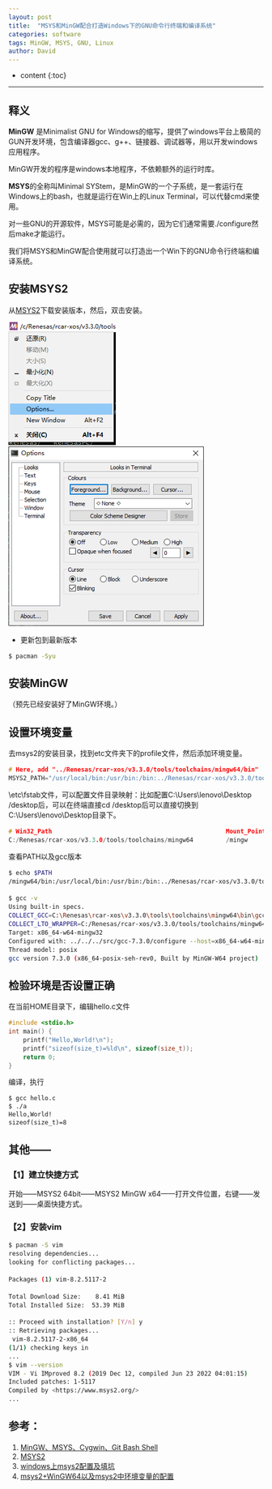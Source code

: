 ```yaml
---
layout: post
title:  "MSYS和MinGW配合打造Windows下的GNU命令行终端和编译系统"
categories: software
tags: MinGW, MSYS, GNU, Linux
author: David
---
```


* content
{:toc}

---

## 释义
**MinGW** 是Minimalist GNU for Windows的缩写，提供了windows平台上极简的GUN开发环境，包含编译器gcc、g++、链接器、调试器等，用以开发windows应用程序。

MinGW开发的程序是windows本地程序，不依赖额外的运行时库。

**MSYS**的全称叫Minimal SYStem，是MinGW的一个子系统，是一套运行在Windows上的bash，也就是运行在Win上的Linux Terminal，可以代替cmd来使用。

对一些GNU的开源软件，MSYS可能是必需的，因为它们通常需要./configure然后make才能运行。

我们将MSYS和MinGW配合使用就可以打造出一个Win下的GNU命令行终端和编译系统。

## 安装MSYS2
从[MSYS2](https://www.msys2.org/)下载安装版本，然后，双击安装。

![MSYS Menu-Options](https://github.com/titron/titron.github.io/raw/master/img/2022-07-29-mingw-msys-options.png)
![MSYS Options](https://github.com/titron/titron.github.io/raw/master/img/2022-07-29-mingw-msys-options-config.png)

* 更新包到最新版本
```bash
$ pacman -Syu
```

## 安装MinGW
（预先已经安装好了MinGW环境。）


## 设置环境变量

去msys2的安装目录，找到etc文件夹下的profile文件，然后添加环境变量。
```c
# Here, add "../Renesas/rcar-xos/v3.3.0/tools/toolchains/mingw64/bin"
MSYS2_PATH="/usr/local/bin:/usr/bin:/bin:../Renesas/rcar-xos/v3.3.0/tools/toolchains/mingw64/bin"
```

\etc\fstab文件，可以配置文件目录映射：比如配置C:\Users\lenovo\Desktop /desktop后，可以在终端直接cd /desktop后可以直接切换到C:\Users\lenovo\Desktop目录下。
```c
# Win32_Path                                                Mount_Point
C:/Renesas/rcar-xos/v3.3.0/tools/toolchains/mingw64         /mingw
```

查看PATH以及gcc版本
```bash
$ echo $PATH
/mingw64/bin:/usr/local/bin:/usr/bin:/bin:../Renesas/rcar-xos/v3.3.0/tools/toolchains/mingw64/bin:/c/Windows/System32:/c/Windows:/c/Windows/System32/Wbem:/c/Windows/System32/WindowsPowerShell/v1.0/:/usr/bin/site_perl:/usr/bin/vendor_perl:/usr/bin/core_perl

$ gcc -v
Using built-in specs.
COLLECT_GCC=C:\Renesas\rcar-xos\v3.3.0\tools\toolchains\mingw64\bin\gcc.exe
COLLECT_LTO_WRAPPER=C:/Renesas/rcar-xos/v3.3.0/tools/toolchains/mingw64/bin/../libexec/gcc/x86_64-w64-mingw32/7.3.0/lto-wrapper.exe
Target: x86_64-w64-mingw32
Configured with: ../../../src/gcc-7.3.0/configure --host=x86_64-w64-mingw32 --build=x86_64-w64-mingw32 --target=x86_64-w64-mingw32 --prefix=/mingw64 --with-sysroot=/c/mingw730/x86_64-730-posix-seh-rt_v5-rev0/mingw64 --enable-shared --enable-static --disable-multilib --enable-languages=c,c++,fortran,lto --enable-libstdcxx-time=yes --enable-threads=posix --enable-libgomp --enable-libatomic --enable-lto --enable-graphite --enable-checking=release --enable-fully-dynamic-string --enable-version-specific-runtime-libs --enable-libstdcxx-filesystem-ts=yes --disable-libstdcxx-pch --disable-libstdcxx-debug --enable-bootstrap --disable-rpath --disable-win32-registry --disable-nls --disable-werror --disable-symvers --with-gnu-as --with-gnu-ld --with-arch=nocona --with-tune=core2 --with-libiconv --with-system-zlib --with-gmp=/c/mingw730/prerequisites/x86_64-w64-mingw32-static --with-mpfr=/c/mingw730/prerequisites/x86_64-w64-mingw32-static --with-mpc=/c/mingw730/prerequisites/x86_64-w64-mingw32-static --with-isl=/c/mingw730/prerequisites/x86_64-w64-mingw32-static --with-pkgversion='x86_64-posix-seh-rev0, Built by MinGW-W64 project' --with-bugurl=https://sourceforge.net/projects/mingw-w64 CFLAGS='-O2 -pipe -fno-ident -I/c/mingw730/x86_64-730-posix-seh-rt_v5-rev0/mingw64/opt/include -I/c/mingw730/prerequisites/x86_64-zlib-static/include -I/c/mingw730/prerequisites/x86_64-w64-mingw32-static/include' CXXFLAGS='-O2 -pipe -fno-ident -I/c/mingw730/x86_64-730-posix-seh-rt_v5-rev0/mingw64/opt/include -I/c/mingw730/prerequisites/x86_64-zlib-static/include -I/c/mingw730/prerequisites/x86_64-w64-mingw32-static/include' CPPFLAGS=' -I/c/mingw730/x86_64-730-posix-seh-rt_v5-rev0/mingw64/opt/include -I/c/mingw730/prerequisites/x86_64-zlib-static/include -I/c/mingw730/prerequisites/x86_64-w64-mingw32-static/include' LDFLAGS='-pipe -fno-ident -L/c/mingw730/x86_64-730-posix-seh-rt_v5-rev0/mingw64/opt/lib -L/c/mingw730/prerequisites/x86_64-zlib-static/lib -L/c/mingw730/prerequisites/x86_64-w64-mingw32-static/lib '
Thread model: posix
gcc version 7.3.0 (x86_64-posix-seh-rev0, Built by MinGW-W64 project)

```

## 检验环境是否设置正确
在当前HOME目录下，编辑hello.c文件
```C
#include <stdio.h>
int main() {
    printf("Hello,World!\n");
    printf("sizeof(size_t)=%ld\n", sizeof(size_t));
    return 0;
}
```
编译，执行
```
$ gcc hello.c
$ ./a
Hello,World!
sizeof(size_t)=8

```
## 其他——
### 【1】建立快捷方式
开始——MSYS2 64bit——MSYS2 MinGW x64——打开文件位置，右键——发送到——桌面快捷方式。
### 【2】安装vim
```bash
$ pacman -S vim
resolving dependencies...
looking for conflicting packages...

Packages (1) vim-8.2.5117-2

Total Download Size:    8.41 MiB
Total Installed Size:  53.39 MiB

:: Proceed with installation? [Y/n] y
:: Retrieving packages...
 vim-8.2.5117-2-x86_64                                                                                               8.4 MiB  1993 KiB/s 00:04 [######################################################################################] 100%
(1/1) checking keys in
...
$ vim --version
VIM - Vi IMproved 8.2 (2019 Dec 12, compiled Jun 23 2022 04:01:15)
Included patches: 1-5117
Compiled by <https://www.msys2.org/>
...
```

## 参考：
1. [MinGW、MSYS、Cygwin、Git Bash Shell](https://blog.csdn.net/nydia_lvhq/article/details/121183596)
2. [MSYS2](https://www.msys2.org/)
3. [windows上msys2配置及填坑](https://hustlei.github.io/2018/11/msys2-for-win.html)
4. [msys2+WinGW64以及msys2中环境变量的配置](https://blog.csdn.net/qq_16981075/article/details/123835207)


